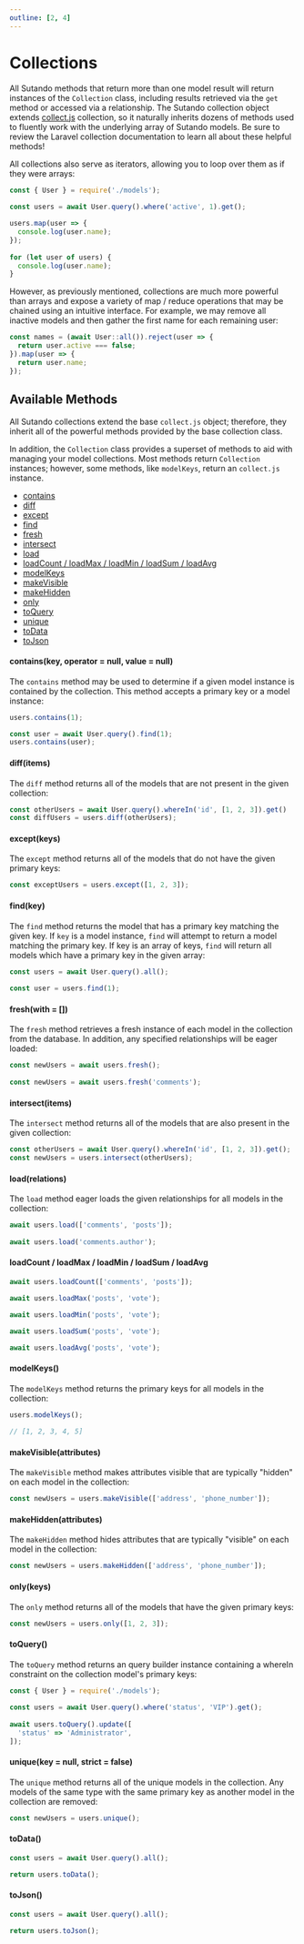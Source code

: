 ```yaml
---
outline: [2, 4]
---
```


<script setup>
import { useRoute } from 'vitepress'

const route = useRoute()

if (typeof _hmt != "undefined") {
  if (route?.path) {
    window._hmt.push(['_trackPageview', route.path]);
  }
}
</script>

# Collections

All Sutando methods that return more than one model result will return instances of the `Collection` class, including results retrieved via the `get` method or accessed via a relationship. The Sutando collection object extends [collect.js](https://collect.js.org/) collection, so it naturally inherits dozens of methods used to fluently work with the underlying array of Sutando models. Be sure to review the Laravel collection documentation to learn all about these helpful methods!

All collections also serve as iterators, allowing you to loop over them as if they were arrays:

```js
const { User } = require('./models');
 
const users = await User.query().where('active', 1).get();

users.map(user => {
  console.log(user.name);
});
 
for (let user of users) {
  console.log(user.name);
}
```

However, as previously mentioned, collections are much more powerful than arrays and expose a variety of map / reduce operations that may be chained using an intuitive interface. For example, we may remove all inactive models and then gather the first name for each remaining user:

```js
const names = (await User::all()).reject(user => {
  return user.active === false;
}).map(user => {
  return user.name;
});
```

## Available Methods

All Sutando collections extend the base `collect.js` object; therefore, they inherit all of the powerful methods provided by the base collection class.

In addition, the `Collection` class provides a superset of methods to aid with managing your model collections. Most methods return `Collection` instances; however, some methods, like `modelKeys`, return an `collect.js` instance.

- [contains](#contains-key-operator-null-value-null) 
- [diff](#diff-items) 
- [except](#except-keys) 
- [find](#find-key) 
- [fresh](#fresh-with) 
- [intersect](#intersect-items) 
- [load](#load-relations) 
- [loadCount / loadMax / loadMin / loadSum / loadAvg](#loadcount-loadmax-loadmin-loadsum-loadavg) 
- [modelKeys](#modelkeys) 
- [makeVisible](#makevisible-attributes) 
- [makeHidden](#makehidden-attributes) 
- [only](#only-keys) 
- [toQuery](#toquery) 
- [unique](#unique-key-null-strict-false) 
- [toData](#todata) 
- [toJson](#tojson) 

#### contains(key, operator = null, value = null)

The `contains` method may be used to determine if a given model instance is contained by the collection. This method accepts a primary key or a model instance:

```js
users.contains(1);

const user = await User.query().find(1);
users.contains(user);
```

#### diff(items)

The `diff` method returns all of the models that are not present in the given collection:

```js
const otherUsers = await User.query().whereIn('id', [1, 2, 3]).get()
const diffUsers = users.diff(otherUsers);
```

#### except(keys)

The `except` method returns all of the models that do not have the given primary keys:

```js
const exceptUsers = users.except([1, 2, 3]);
```

#### find(key)
The `find` method returns the model that has a primary key matching the given key. If `key` is a model instance, `find` will attempt to return a model matching the primary key. If key is an array of keys, `find` will return all models which have a primary key in the given array:

```js
const users = await User.query().all();
 
const user = users.find(1);
```

#### fresh(with = [])

The `fresh` method retrieves a fresh instance of each model in the collection from the database. In addition, any specified relationships will be eager loaded:

```js
const newUsers = await users.fresh();
 
const newUsers = await users.fresh('comments');
```

#### intersect(items)

The `intersect` method returns all of the models that are also present in the given collection:

```js
const otherUsers = await User.query().whereIn('id', [1, 2, 3]).get();
const newUsers = users.intersect(otherUsers);
```

#### load(relations)

The `load` method eager loads the given relationships for all models in the collection:

```js
await users.load(['comments', 'posts']);
 
await users.load('comments.author');
```

#### loadCount / loadMax / loadMin / loadSum / loadAvg

```js
await users.loadCount(['comments', 'posts']);

await users.loadMax('posts', 'vote');

await users.loadMin('posts', 'vote');

await users.loadSum('posts', 'vote');

await users.loadAvg('posts', 'vote');
```

#### modelKeys()

The `modelKeys` method returns the primary keys for all models in the collection:

```js
users.modelKeys();
 
// [1, 2, 3, 4, 5]
```

#### makeVisible(attributes)

The `makeVisible` method makes attributes visible that are typically "hidden" on each model in the collection:

```js
const newUsers = users.makeVisible(['address', 'phone_number']);
```

#### makeHidden(attributes)

The `makeHidden` method hides attributes that are typically "visible" on each model in the collection:

```js
const newUsers = users.makeHidden(['address', 'phone_number']);
```

#### only(keys)

The `only` method returns all of the models that have the given primary keys:

```js
const newUsers = users.only([1, 2, 3]);
```

#### toQuery()

The `toQuery` method returns an query builder instance containing a whereIn constraint on the collection model's primary keys:

```js
const { User } = require('./models');
 
const users = await User.query().where('status', 'VIP').get();
 
await users.toQuery().update([
  'status' => 'Administrator',
]);
```

#### unique(key = null, strict = false)

The `unique` method returns all of the unique models in the collection. Any models of the same type with the same primary key as another model in the collection are removed:

```js
const newUsers = users.unique();
```

#### toData()

```js
const users = await User.query().all();

return users.toData();
```

#### toJson()

```js
const users = await User.query().all();

return users.toJson();
```
